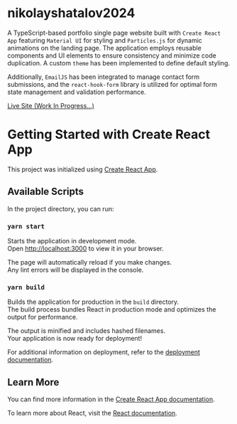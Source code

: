 # nikolayshatalov2024

A TypeScript-based portfolio single page website built with `Create React App` featuring `Material UI` for styling and `Particles.js` for dynamic animations on the landing page. The application employs reusable components and UI elements to ensure consistency and minimize code duplication. A custom `theme` has been implemented to define default styling.

Additionally, `EmailJS` has been integrated to manage contact form submissions, and the `react-hook-form` library is utilized for optimal form state management and validation performance.

<div align="start" >
  <a href="https://nikolayshatalov2024.netlify.app/">Live Site (Work In Progress...)</a>
</div>

# Getting Started with Create React App

This project was initialized using [Create React App](https://github.com/facebook/create-react-app).

## Available Scripts

In the project directory, you can run:

### `yarn start`

Starts the application in development mode.\
Open [http://localhost:3000](http://localhost:3000) to view it in your browser.

The page will automatically reload if you make changes.\
Any lint errors will be displayed in the console.

### `yarn build`

Builds the application for production in the `build` directory.\
The build process bundles React in production mode and optimizes the output for performance.

The output is minified and includes hashed filenames.\
Your application is now ready for deployment!

For additional information on deployment, refer to the [deployment documentation](https://facebook.github.io/create-react-app/docs/deployment).

## Learn More

You can find more information in the [Create React App documentation](https://facebook.github.io/create-react-app/docs/getting-started).

To learn more about React, visit the [React documentation](https://reactjs.org/).
